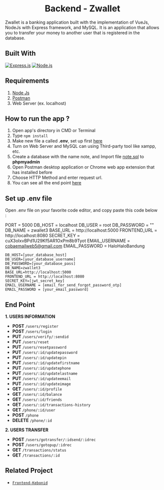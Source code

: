 <h1 align="center">Backend - Zwallet</h1>

Zwallet is a banking application built with the implementation of VueJs, NodeJs with Express framework, and MySQL. It is an application that allows you to transfer your money to another user that is registered in the database.
## Built With
[![Express.js](https://img.shields.io/badge/Express.js-4.x-orange.svg?style=rounded-square)](https://expressjs.com/en/starter/installing.html)
[![Node.js](https://img.shields.io/badge/Node.js-v.10.16-green.svg?style=rounded-square)](https://nodejs.org/)

## Requirements
1. <a href="https://nodejs.org/en/download/">Node Js</a>
2. <a href="https://www.getpostman.com/">Postman</a>
3. Web Server (ex. localhost)

## How to run the app ?
1. Open app's directory in CMD or Terminal
2. Type `npm install`
3. Make new file a called **.env**, set up first [here](#set-up-env-file)
4. Turn on Web Server and MySQL can using Third-party tool like xampp, etc.
5. Create a database with the name note, and Import file [note.sql](note.sql) to **phpmyadmin**
6. Open Postman desktop application or Chrome web app extension that has installed before
7. Choose HTTP Method and enter request url.
8. You can see all the end point [here](#end-point)

## Set up .env file
Open .env file on your favorite code editor, and copy paste this code below :

PORT = 5000
DB_HOST = localhost
DB_USER = root
DB_PASSWORD = ""
DB_NAME = zwallet3
BASE_URL = http://localhost:5000
FRONTEND_URL = http://localhost:8080
SECRET_KEY = cuX3oIxvBPd1U29Kf5AR1OxPm8b9Tyot
EMAIL_USERNAME = cobaemailweb5@gmail.com
EMAIL_PASSWORD = HaloHaloBandung

```
DB_HOST=[your_database_host]
DB_USER=[your_database_username]
DB_PASSWORD=[your_database_pass]
DB_NAME=zwallet3
BASE_URL=http://localhost:5000
FRONTEND_URL = http://localhost:8080
SECRET_KEY=[jwt_secret_key]
EMAIL_USERNAME = [email_for_send_forgot_password_otp]
EMAIL_PASSWORD = [your_email_password]
```

## End Point

**1. USERS INFORMATION**
  * **POST** `/users/register`
  * **POST** `/users/login`
  * **PUT** `/users/verify/:sendid`
  * **PUT** `/users/reset`
  * **PUT** `/users/resetpassword`
  * **PUT**  `/users/:id/updatepassword`
  * **PUT**  `/users/:id/updatepin`
  * **PUT**  `/users/:id/updatefirstname`
  * **PUT**  `/users/:id/updatephone`
  * **PUT**  `/users/:id/updatelastname`
  * **PUT**  `/users/:id/updateemail`
  * **PUT**  `/users/:id/updateimage`
  * **GET**  `/users/:id/profile`
  * **GET**  `/users/:id/balance`
  * **GET**  `/users/:id/friends`
  * **GET**  `/users/:id/transactions-history`
  * **GET**  `/phone/:id/user`
  * **POST** `/phone`
  * **DELETE** `/phone/:id`

**2. USERS TRANSFER**
  * **POST** `/users/gotransfer/:idsend/:idrec`
  * **POST** `/users/gotopup/:idrec`
  * **GET** `/transactions/status`
  * **GET** `/transactions/:id`



## Related Project

- [`Frontend-Kebonid`](https://github.com/safiratrisa/Zwallet-Vue)
